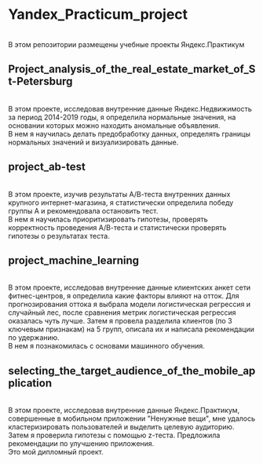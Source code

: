# Yandex_Practicum_project
<br>В этом репозитории размещены учебные проекты Яндекс.Практикум

## Project_analysis_of_the_real_estate_market_of_St-Petersburg
<br>В этом проекте, исследовав внутренние данные Яндекс.Недвижимость за период 2014-2019 годы, я определила нормальные значения, на основании которых можно находить аномальные объявления.
<br>В нем я научилась делать предобработку данных, определять границы нормальных значений и визуализировать данные.

## project_ab-test
<br>В этом проекте, изучив результаты А/В-теста внутренних данных крупного интернет-магазина, я статистически определила победу группы А и рекомендовала остановить тест.
<br>В нем я научилась приоритизировать гипотезы, проверять корректность проведения А/В-теста и статистически проверять гипотезы о результатах теста.

## project_machine_learning
<br>В этом проекте, исследовав внутренние данные клиентских анкет сети фитнес-центров, я определила какие факторы влияют на отток. Для прогнозирования оттока я выбрала модели логистическая регрессия и случайный лес, после сравнения метрик логистическая регрессия оказалась чуть лучше. Затем я провела разделила клиентов (по 3 ключевым признакам) на 5 групп, описала их и написала рекомендации по удержанию.
<br>В нем я познакомилась с основами машинного обучения.

## selecting_the_target_audience_of_the_mobile_application
<br>В этом проекте, исследовав внутренние данные Яндекс.Практикум, совершенные в мобильном приложении "Ненужные вещи", мне удалось кластеризировать пользователей и  выделить целевую аудиторию. Затем я проверила гипотезы с помощью z-теста. Предложила рекомендации по улучшению приложения.
<br>Это мой дипломный проект.


